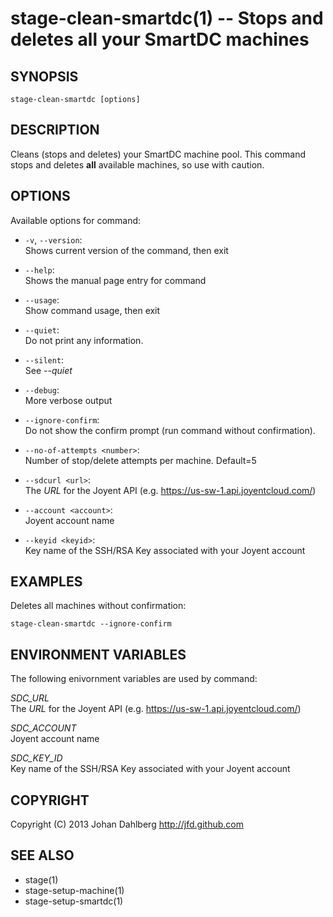 stage-clean-smartdc(1) -- Stops and deletes all your SmartDC machines
=====================================================================

## SYNOPSIS

    stage-clean-smartdc [options]

## DESCRIPTION

Cleans (stops and deletes) your SmartDC machine pool. This command stops and deletes **all** available machines, so use with caution.

## OPTIONS

Available options for command:

* `-v`, `--version`:  
    Shows current version of the command, then exit

* `--help`:  
    Shows the manual page entry for command

* `--usage`:  
    Show command usage, then exit

* `--quiet`:  
    Do not print any information.

* `--silent`:  
    See _--quiet_

* `--debug`:  
    More verbose output

* `--ignore-confirm`:  
    Do not show the confirm prompt (run command without confirmation).

* `--no-of-attempts <number>`:  
    Number of stop/delete attempts per machine. Default=5

* `--sdcurl <url>`:  
    The _URL_ for the Joyent API (e.g. https://us-sw-1.api.joyentcloud.com/)

* `--account <account>`:  
    Joyent account name

* `--keyid <keyid>`:  
    Key name of the SSH/RSA Key associated with your Joyent account


## EXAMPLES

Deletes all machines without confirmation:

    stage-clean-smartdc --ignore-confirm


## ENVIRONMENT VARIABLES

The following enivornment variables are used by command:

  *SDC\_URL*  
  The _URL_ for the Joyent API (e.g. https://us-sw-1.api.joyentcloud.com/)

  *SDC\_ACCOUNT*  
  Joyent account name

  *SDC\_KEY\_ID*  
  Key name of the SSH/RSA Key associated with your Joyent account

## COPYRIGHT

Copyright (C) 2013 Johan Dahlberg <http://jfd.github.com>

## SEE ALSO

* stage(1)
* stage-setup-machine(1)
* stage-setup-smartdc(1)